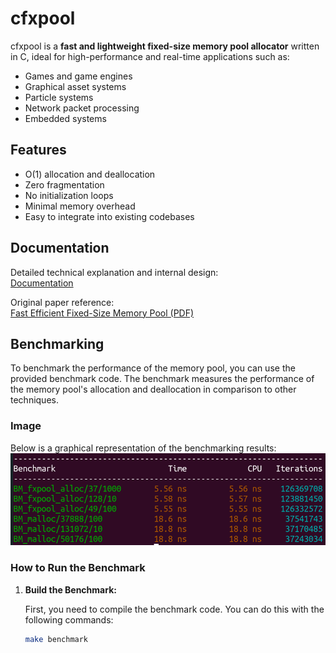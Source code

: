 # cfxpool

cfxpool is a **fast and lightweight fixed-size memory pool allocator** written in C, ideal for high-performance and real-time applications such as:

- Games and game engines
- Graphical asset systems
- Particle systems
- Network packet processing
- Embedded systems

## Features

- O(1) allocation and deallocation
- Zero fragmentation
- No initialization loops
- Minimal memory overhead
- Easy to integrate into existing codebases

## Documentation

Detailed technical explanation and internal design:  
[Documentation](./Docs/DOCUMENTATION.md)

Original paper reference:  
[Fast Efficient Fixed-Size Memory Pool (PDF)](https://github.com/ankushT369/FxPool/blob/main/Docs/fast_efficient_fixed-size_memory_pool.pdf)

## Benchmarking

To benchmark the performance of the memory pool, you can use the provided benchmark code. The benchmark measures the performance of the memory pool's allocation and deallocation in comparison to other techniques.

### Image
Below is a graphical representation of the benchmarking results:  
![Benchmark Results](https://github.com/ankushT369/cfxpool/blob/main/Docs/benhcmark.png)

### How to Run the Benchmark

1. **Build the Benchmark:**

   First, you need to compile the benchmark code. You can do this with the following commands:

   ```bash
   make benchmark


